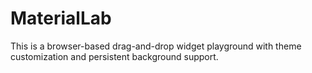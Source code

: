 # MaterialLab
This is a browser-based drag-and-drop widget playground with theme customization and persistent background support.
